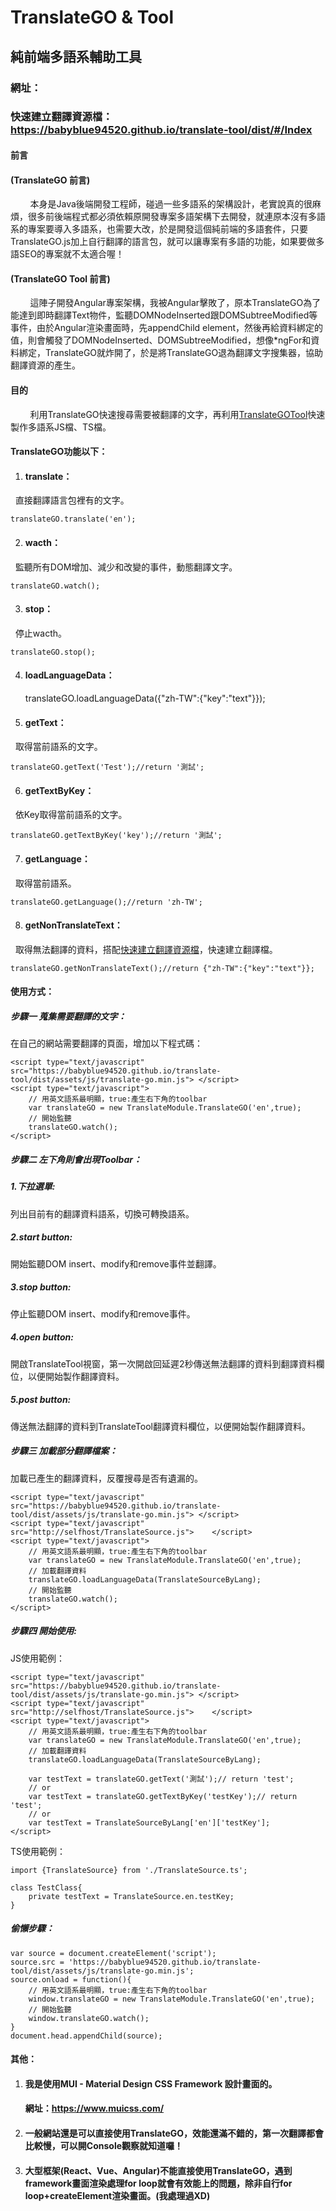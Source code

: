 # TranslateGO & Tool
## 純前端多語系輔助工具
### 網址：
### 快速建立翻譯資源檔：https://babyblue94520.github.io/translate-tool/dist/#/Index
#### 前言

#### (TranslateGO 前言)  
&nbsp;&nbsp;&nbsp;&nbsp;&nbsp;&nbsp;&nbsp;&nbsp;本身是Java後端開發工程師，碰過一些多語系的架構設計，老實說真的很麻煩，很多前後端程式都必須依賴原開發專案多語架構下去開發，就連原本沒有多語系的專案要導入多語系，也需要大改，於是開發這個純前端的多語套件，只要 TranslateGO.js加上自行翻譯的語言包，就可以讓專案有多語的功能，如果要做多語SEO的專案就不太適合喔！

#### (TranslateGO Tool 前言)  
&nbsp;&nbsp;&nbsp;&nbsp;&nbsp;&nbsp;&nbsp;&nbsp;這陣子開發Angular專案架構，我被Angular擊敗了，原本TranslateGO為了能達到即時翻譯Text物件，監聽DOMNodeInserted跟DOMSubtreeModified等事件，由於Angular渲染畫面時，先appendChild element，然後再給資料綁定的值，則會觸發了DOMNodeInserted、DOMSubtreeModified，想像*ngFor和資料綁定，TranslateGO就炸開了，於是將TranslateGO退為翻譯文字搜集器，協助翻譯資源的產生。  

#### 目的

&nbsp;&nbsp;&nbsp;&nbsp;&nbsp;&nbsp;&nbsp;&nbsp;利用TranslateGO快速搜尋需要被翻譯的文字，再利用[TranslateGOTool](https://babyblue94520.github.io/translate-tool/dist/#/Index)快速製作多語系JS檔、TS檔。  

#### TranslateGO功能以下：

1. #### translate：

  	直接翻譯語言包裡有的文字。
 	
	translateGO.translate('en');

2. #### wacth：

  	監聽所有DOM增加、減少和改變的事件，動態翻譯文字。  

 	translateGO.watch();

3. #### stop：

  	停止wacth。  
 	
 	translateGO.stop();
		
4. #### loadLanguageData：  
 	
	translateGO.loadLanguageData({"zh-TW":{"key":"text"}});

5. #### getText：

  	取得當前語系的文字。  
 	
 	translateGO.getText('Test');//return '測試';
    
6. #### getTextByKey：

  	依Key取得當前語系的文字。  
 	
 	translateGO.getTextByKey('key');//return '測試';

7. #### getLanguage：

  	取得當前語系。  
 	
 	translateGO.getLanguage();//return 'zh-TW';

8. #### getNonTranslateText：

  	取得無法翻譯的資料，搭配[快速建立翻譯資源檔](https://babyblue94520.github.io/translate-tool/dist/#/Index)，快速建立翻譯檔。  
 	
 	translateGO.getNonTranslateText();//return {"zh-TW":{"key":"text"}};
    

#### 使用方式：

##### 步驟一 蒐集需要翻譯的文字：  
在自己的網站需要翻譯的頁面，增加以下程式碼：

	<script type="text/javascript" src="https://babyblue94520.github.io/translate-tool/dist/assets/js/translate-go.min.js">	</script>
	<script type="text/javascript">
    	// 用英文語系最明顯，true:產生右下角的toolbar
		var translateGO = new TranslateModule.TranslateGO('en',true);
        // 開始監聽
		translateGO.watch();
	</script>

##### 步驟二 左下角則會出現Toolbar：  
 
##### 1.下拉選單:  
列出目前有的翻譯資料語系，切換可轉換語系。

##### 2.start button:  
開始監聽DOM insert、modify和remove事件並翻譯。

##### 3.stop button:  
停止監聽DOM insert、modify和remove事件。

##### 4.open button:  
開啟TranslateTool視窗，第一次開啟回延遲2秒傳送無法翻譯的資料到翻譯資料欄位，以便開始製作翻譯資料。
	
##### 5.post button:  
傳送無法翻譯的資料到TranslateTool翻譯資料欄位，以便開始製作翻譯資料。


##### 步驟三 加載部分翻譯檔案：  

加載已產生的翻譯資料，反覆搜尋是否有遺漏的。

	<script type="text/javascript" src="https://babyblue94520.github.io/translate-tool/dist/assets/js/translate-go.min.js">	</script>
    <script type="text/javascript" src="http://selfhost/TranslateSource.js">	</script>
	<script type="text/javascript">
    	// 用英文語系最明顯，true:產生右下角的toolbar
		var translateGO = new TranslateModule.TranslateGO('en',true);
        // 加載翻譯資料
    	translateGO.loadLanguageData(TranslateSourceByLang);
        // 開始監聽
		translateGO.watch();
	</script>

##### 步驟四 開始使用:

JS使用範例：  

	<script type="text/javascript" src="https://babyblue94520.github.io/translate-tool/dist/assets/js/translate-go.min.js">	</script>
    <script type="text/javascript" src="http://selfhost/TranslateSource.js">	</script>
	<script type="text/javascript">
    	// 用英文語系最明顯，true:產生右下角的toolbar
		var translateGO = new TranslateModule.TranslateGO('en',true);
        // 加載翻譯資料
    	translateGO.loadLanguageData(TranslateSourceByLang);
        
        var testText = translateGO.getText('測試');// return 'test';
        // or
        var testText = translateGO.getTextByKey('testKey');// return 'test';
        // or
        var testText = TranslateSourceByLang['en']['testKey'];
	</script>

TS使用範例：  

	import {TranslateSource} from './TranslateSource.ts';
    
    class TestClass{
    	private testText = TranslateSource.en.testKey;
    }


##### 偷懶步驟： 

	var source = document.createElement('script');
    source.src = 'https://babyblue94520.github.io/translate-tool/dist/assets/js/translate-go.min.js';
    source.onload = function(){
    	// 用英文語系最明顯，true:產生右下角的toolbar
		window.translateGO = new TranslateModule.TranslateGO('en',true);
        // 開始監聽
		window.translateGO.watch();
    }
    document.head.appendChild(source);
    
#### 其他：

1. #### 我是使用MUI - Material Design CSS Framework 設計畫面的。
	#### 網址：https://www.muicss.com/
	
2. #### 一般網站還是可以直接使用TranslateGO，效能還滿不錯的，第一次翻譯都會比較慢，可以開Console觀察就知道囉！
3. #### 大型框架(React、Vue、Angular)不能直接使用TranslateGO，遇到framework畫面渲染處理for loop就會有效能上的問題，除非自行for loop+createElement渲染畫面。(我處理過XD)
